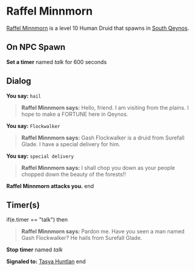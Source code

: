 # Raffel Minnmorn



[Raffel Minnmorn](/npc/1179) is a level 10 Human Druid that spawns in [South Qeynos](/zone/1).



## On NPC Spawn

**Set a timer** named *talk* for 600 seconds


## Dialog

**You say:** `hail`



>**Raffel Minnmorn says:** Hello, friend. I am visiting from the plains. I hope to make a FORTUNE here in Qeynos.

**You say:** `Flockwalker`



>**Raffel Minnmorn says:** Gash Flockwalker is a druid from Surefall Glade. I have a special delivery for him.

**You say:** `special delivery`



>**Raffel Minnmorn says:** I shall chop you down as your people chopped down the beauty of the forests!!


**Raffel Minnmorn attacks you.**
end



## Timer(s)

if(e.timer == "talk") then


>**Raffel Minnmorn says:** Pardon me.  Have you seen a man named Gash Flockwalker?  He hails from Surefall Glade.


**Stop timer** named *talk*


**Signaled to:**  [Tasya Huntlan](/npc/1104)
end
